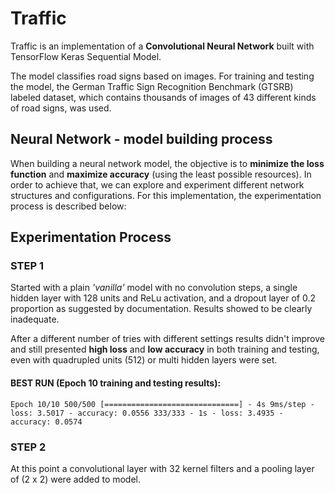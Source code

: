 # Traffic
Traffic is an implementation of a **Convolutional Neural Network** built with TensorFlow Keras Sequential Model.

The model classifies road signs based on images. For training and testing the model, the German Traffic Sign Recognition Benchmark (GTSRB) labeled dataset, which contains thousands of images of 43 different kinds of road signs, was used.

## Neural Network - model building process
When building a neural network model, the objective is to **minimize the loss function** and **maximize accuracy** (using the least possible resources). In order to achieve that, we can explore and experiment different network structures and configurations. For this implementation, the experimentation process is described below:

## Experimentation Process 

### STEP 1
Started with a plain *'vanilla'* model with no convolution steps, a single hidden layer with 128 units and ReLu activation, and a dropout layer of 0.2 proportion as suggested by documentation. Results showed to be clearly inadequate.

After a different number of tries with different settings results didn't improve and still presented **high loss** and **low accuracy** in both training and testing, even with quadrupled units (512) or multi hidden layers were set.

#### BEST RUN (Epoch 10 training and testing results): 

`Epoch 10/10
500/500 [==============================] - 4s 9ms/step - loss: 3.5017 - accuracy: 0.0556
333/333 - 1s - loss: 3.4935 - accuracy: 0.0574`


### STEP 2
At this point a convolutional layer with 32 kernel filters and a pooling layer of (2 x 2) were added to model. 








